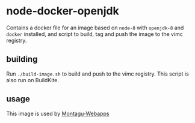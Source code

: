 # node-docker-openjdk
Contains a docker file for an image based on `node-8` with `openjdk-8` and `docker` installed, and script to build,
 tag and push the image to the vimc registry.

## building
Run `./build-image.sh` to build and push to the vimc registry. This script is also run on BuildKite.

## usage
This image is used by [Montagu-Webapps](https://github.com/vimc/montagu-webapps)
